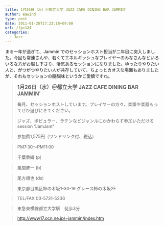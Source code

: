 ```yaml
---
title: 1月26日（水）＠都立大学 JAZZ CAFE DINING BAR JAMMIN’
author: eawind
type: post
date: 2011-01-28T17:23:18+09:00
url: /?p=124
categories:
  - Jazz
---
```

まる一年が過ぎて、Jammin'でのセッションホスト担当が二年目に突入しました。今回も常連さんや、若くてエネルギッシュなプレイヤーのみなさんなどいろいろな方がお越し下さり、活気あるセッションになりました。ゆったりやりたい人と、がつがつやりたい人が共存していて、ちょっとカオスな場面もありましたが、それもセッションの醍醐味というかご愛嬌ですね。

> **<big>1月26日（水）＠都立大学 JAZZ CAFE DINING BAR JAMMIN'</big>**
>
> 毎月、セッションホストしています。プレイヤーの方々、楽譜や楽器もってぜひ遊びにきてください。
>
> ジャズ、ポピュラー、ラテンなどジャンルにかかわらず参加いただけるsession &#8220;JamJam&#8221;
>
> 参加費1,575円（ワンドリンク付、税込）

> PM7:30〜PM11:00
>
> 千葉香織 (p)

> 風間進一 (b)

> 尾方順也 (ds)
>
> 東京都目黒区柿の木坂1-30-19 グレース柿の木坂2F

> TEL/FAX 03-5731-5336

> 東急東横線都立大学駅　徒歩3分

> http://www17.ocn.ne.jp/~jammin/index.htm
